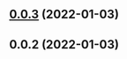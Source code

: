 ## [0.0.3](https://github.com/Code-Faster/codefaster-dubbo-template/compare/v0.0.2...v0.0.3) (2022-01-03)



## 0.0.2 (2022-01-03)



